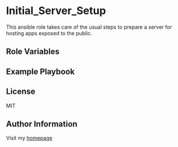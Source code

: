 Initial_Server_Setup
=========

This ansible role takes care of the usual steps to prepare a server for hosting apps exposed to the public.


Role Variables
--------------



Example Playbook
----------------



License
-------

MIT

Author Information
------------------

Visit my [homepage](jstet.net)
